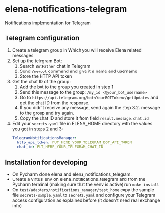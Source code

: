 # elena-notifications-telegram

Notifications implementation for Telegram

## Telegram configuration

1. Create a telegram group in Which you will receive Elena related messages
2. Set up the telegram Bot:
   1. Search `BotFather` chat in Telegram
   2. Send `/newbot` command and give it a name and username
   3. Store the HTTP API token
3. Get the chat ID of the group:
   1. Add the bot to the group you created in step 1
   2. Send this message to the group: `/my_id <@your_bot_username>`
   3. Go to `https://api.telegram.org/bot<YourBOTToken>/getUpdates` and get the chat ID from the response.
   4. If you didn't receive any message, send again the step 3.2. message to the group and try again.
   5. Copy the chat ID and store it from field `result.message.chat.id`
4. Edit your `secrets.yaml` file in ELENA_HOME directory with the values you got in steps 2 and 3:
   ```yaml
   TelegramNotificationsManager:
     http_api_token: PUT_HERE_YOUR_TELEGRAM_BOT_API_TOKEN
     chat_id: PUT_HERE_YOUR_TELEGRAM_CHAT_ID
   ```
   
## Installation for developing

- On Pycharm clone elena and elena_notifications_telegram.
- Create a virtual env on elena_notifications_telegram and from the Pycharm terminal (making sure that the venv is active) run `make install`
- On `test/adapters/notifications_manager/test_home` copy the sample file `secrets-sample.yaml` to `secrets.yaml` and configure your Telegram access configuration as explained before (it doesn't need real exchange info)
